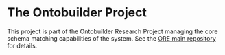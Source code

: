 # The Ontobuilder Project

This project is part of the Ontobuilder Research Project managing the core schema matching capabilities of the system. 
See the [ORE main repository](https://github.com/shraga89/Ontobuilder-Research-Environment) for details. 
